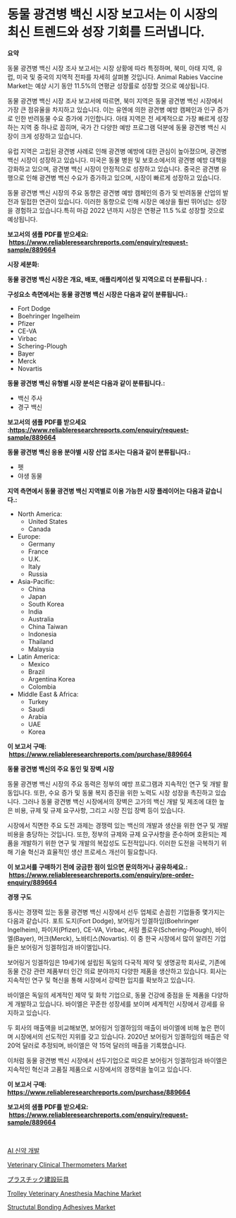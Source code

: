 <p><h1>동물 광견병 백신 시장 보고서는 이 시장의 최신 트렌드와 성장 기회를 드러냅니다.</h1></p><p><strong>요약</strong></p>
<p><p>동물 광견병 백신 시장 조사 보고서는 시장 상황에 따라 특정하며, 북미, 아태 지역, 유럽, 미국 및 중국의 지역적 전파를 자세히 살펴볼 것입니다. Animal Rabies Vaccine Market는 예상 시기 동안 11.5%의 연평균 성장률로 성장할 것으로 예상됩니다.</p><p>동물 광견병 백신 시장 조사 보고서에 따르면, 북미 지역은 동물 광견병 백신 시장에서 가장 큰 점유율을 차지하고 있습니다. 이는 유엔에 의한 광견병 예방 캠페인과 인구 증가로 인한 반려동물 수요 증가에 기인합니다. 아태 지역은 전 세계적으로 가장 빠르게 성장하는 지역 중 하나로 꼽히며, 국가 간 다양한 예방 프로그램 덕분에 동물 광견병 백신 시장이 크게 성장하고 있습니다.</p><p>유럽 지역은 고립된 광견병 사례로 인해 광견병 예방에 대한 관심이 높아졌으며, 광견병 백신 시장이 성장하고 있습니다. 미국은 동물 병원 및 보호소에서의 광견병 예방 대책을 강화하고 있으며, 광견병 백신 시장이 안정적으로 성장하고 있습니다. 중국은 광견병 유행으로 인해 광견병 백신 수요가 증가하고 있으며, 시장이 빠르게 성장하고 있습니다.</p><p>동물 광견병 백신 시장의 주요 동향은 광견병 예방 캠페인의 증가 및 반려동물 산업의 발전과 밀접한 연관이 있습니다. 이러한 동향으로 인해 시장은 예상을 훨씬 뛰어넘는 성장을 경험하고 있습니다.특히 마감 2022 년까지 시장은 연평균 11.5 %로 성장할 것으로 예상됩니다.</p></p>
<p><strong>보고서의 샘플 PDF를 받으세요: &nbsp;<a href="https://www.reliableresearchreports.com/enquiry/request-sample/889664">https://www.reliableresearchreports.com/enquiry/request-sample/889664</a></strong></p>
<p><strong>시장 세분화:</strong></p>
<p><strong> 동물 광견병 백신 시장은 개요, 배포, 애플리케이션 및 지역으로 더 분류됩니다. :</strong></p>
<p><strong>구성요소 측면에서는 동물 광견병 백신 시장은 다음과 같이 분류됩니다.:</strong></p>
<p><ul><li>Fort Dodge</li><li>Boehringer Ingelheim</li><li>Pfizer</li><li>CE-VA</li><li>Virbac</li><li>Schering-Plough</li><li>Bayer</li><li>Merck</li><li>Novartis</li></ul></p>
<p><strong> 동물 광견병 백신 유형별 시장 분석은 다음과 같이 분류됩니다.:</strong></p>
<p><ul><li>백신 주사</li><li>경구 백신</li></ul></p>
<p><strong>보고서의 샘플 PDF를 받으세요 :<a href="https://www.reliableresearchreports.com/enquiry/request-sample/889664">https://www.reliableresearchreports.com/enquiry/request-sample/889664</a></strong></p>
<p><strong> 동물 광견병 백신 응용 분야별 시장 산업 조사는 다음과 같이 분류됩니다.:</strong></p>
<p><ul><li>펫</li><li>야생 동물</li></ul></p>
<p><strong>지역 측면에서 동물 광견병 백신 지역별로 이용 가능한 시장 플레이어는 다음과 같습니다.:</strong></p>
<p><ul>
    <li>
        North America:
        <ul>
            <li>United States</li>
            <li>Canada</li>
        </ul>
    </li>
    <li>
        Europe:
        <ul>
            <li>Germany</li>
            <li>France</li>
            <li>U.K.</li>
            <li>Italy</li>
            <li>Russia</li>
        </ul>
    </li>
    <li>
        Asia-Pacific:
        <ul>
            <li>China</li>
            <li>Japan</li>
            <li>South Korea</li>
            <li>India</li>
            <li>Australia</li>
            <li>China Taiwan</li>
            <li>Indonesia</li>
            <li>Thailand</li>
            <li>Malaysia</li>
        </ul>
    </li>
    <li>
        Latin America:
        <ul>
            <li>Mexico</li>
            <li>Brazil</li>
            <li>Argentina Korea</li>
            <li>Colombia</li>
        </ul>
    </li>
    <li>
        Middle East & Africa:
        <ul>
            <li>Turkey</li>
            <li>Saudi</li>
            <li>Arabia</li>
            <li>UAE</li>
            <li>Korea</li>
        </ul>
    </li>
    </ul></p>
<p><strong>이 보고서 구매: &nbsp;<a href="https://www.reliableresearchreports.com/purchase/889664">https://www.reliableresearchreports.com/purchase/889664</a></strong></p>
<p><strong>동물 광견병 백신의 주요 동인 및 장벽 시장</strong></p>
<p><p>동물 광견병 백신 시장의 주요 동력은 정부의 예방 프로그램과 지속적인 연구 및 개발 활동입니다. 또한, 수요 증가 및 동물 복지 증진을 위한 노력도 시장 성장을 촉진하고 있습니다. 그러나 동물 광견병 백신 시장에서의 장벽은 고가의 백신 개발 및 제조에 대한 높은 비용, 규제 및 규제 요구사항, 그리고 시장 진입 장벽 등이 있습니다.</p><p>시장에서 직면한 주요 도전 과제는 경쟁력 있는 백신의 개발과 생산을 위한 연구 및 개발 비용을 충당하는 것입니다. 또한, 정부의 규제와 규제 요구사항을 준수하며 호환되는 제품을 개발하기 위한 연구 및 개발의 복잡성도 도전적입니다. 이러한 도전을 극복하기 위해 기술 혁신과 효율적인 생산 프로세스 개선이 필요합니다.</p></p>
<p><strong>이 보고서를 구매하기 전에 궁금한 점이 있으면 문의하거나 공유하세요.: &nbsp;<a href="https://www.reliableresearchreports.com/enquiry/pre-order-enquiry/889664">https://www.reliableresearchreports.com/enquiry/pre-order-enquiry/889664</a></strong></p>
<p><strong>경쟁 구도</strong></p>
<p><p>동사는 경쟁력 있는 동물 광견병 백신 시장에서 선두 업체로 손꼽힌 기업들중 몇가지는 다음과 같습니다. 포트 도지(Fort Dodge), 보어링거 잉겔하임(Boehringer Ingelheim), 파이저(Pfizer), CE-VA, Virbac, 셔링 플로우(Schering-Plough), 바이엘(Bayer), 머크(Merck), 노바티스(Novartis). 이 중 한국 시장에서 많이 알려진 기업들은 보어링거 잉겔하임과 바이엘입니다.</p><p>보어링거 잉겔하임은 19세기에 설립된 독일의 다국적 제약 및 생명공학 회사로, 기존에 동물 건강 관련 제품부터 인간 의료 분야까지 다양한 제품을 생산하고 있습니다. 회사는 지속적인 연구 및 혁신을 통해 시장에서 강력한 입지를 확보하고 있습니다.</p><p>바이엘은 독일의 세계적인 제약 및 화학 기업으로, 동물 건강에 중점을 둔 제품을 다양하게 개발하고 있습니다. 바이엘은 꾸준한 성장세를 보이며 세계적인 시장에서 강세를 유지하고 있습니다.</p><p>두 회사의 매출액을 비교해보면, 보어링거 잉겔하임의 매출이 바이엘에 비해 높은 편이며 시장에서의 선도적인 지위를 갖고 있습니다. 2020년 보어링거 잉겔하임의 매출은 약 20억 달러로 추정되며, 바이엘은 약 15억 달러의 매출을 기록했습니다.</p><p>이처럼 동물 광견병 백신 시장에서 선두기업으로 떠오른 보어링거 잉겔하임과 바이엘은 지속적인 혁신과 고품질 제품으로 시장에서의 경쟁력을 높이고 있습니다.</p></p>
<p><strong>이 보고서 구매: &nbsp; <a href="https://www.reliableresearchreports.com/purchase/889664">https://www.reliableresearchreports.com/purchase/889664</a></strong></p>
<p><strong>보고서의 샘플 PDF를 받으세요: &nbsp;<a href="https://www.reliableresearchreports.com/enquiry/request-sample/889664">https://www.reliableresearchreports.com/enquiry/request-sample/889664</a></strong><strong></strong></p>
<p>&nbsp;</p>
<p><p><a href="https://github.com/nuekbpymrrz5/Market-Research-Report-List-1/blob/main/27950272043.md">AI 신약 개발</a></p><p><a href="https://issuu.com/reportprime-2/docs/veterinary-clinical-thermometers-market-size-2030.">Veterinary Clinical Thermometers Market</a></p><p><a href="https://github.com/jkjreqjscoxx7/Market-Research-Report-List-1/blob/main/56964722471.md">プラスチック建設玩具</a></p><p><a href="https://issuu.com/reportprime-2/docs/trolley-veterinary-anesthesia-machine-market-size-">Trolley Veterinary Anesthesia Machine Market</a></p><p><a href="https://github.com/yoshih12/Market-Research-Report-List-2/blob/main/structutal-bonding-adhesives-market.md">Structutal Bonding Adhesives Market</a></p></p>